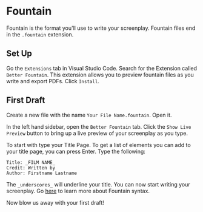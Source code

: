 # Fountain

Fountain is the format you'll use to write your screenplay. Fountain files end in the `.fountain` extension.

## Set Up

Go the `Extensions` tab in Visual Studio Code. Search for the Extension called `Better Fountain`. This extension allows you to preview fountain files as you write and export PDFs. Click `Install`.

## First Draft

Create a new file with the name `Your File Name.fountain`. Open it.

In the left hand sidebar, open the `Better Fountain` tab. Click the `Show Live Preview` button to bring up a live preview of your screenplay as you type.

To start with type your Title Page. To get a list of elements you can add to your title page, you can press Enter. Type the following:

```fountain
Title: _FILM NAME_
Credit: Written by
Author: Firstname Lastname
```

The `_underscores_` will underline your title. You can now start writing your screenplay. Go [here](https://fountain.io/syntax) to learn more about Fountain syntax.

Now blow us away with your first draft!
